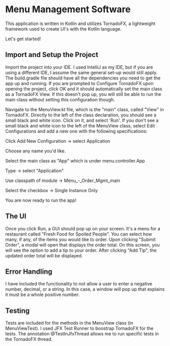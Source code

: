 # Menu Management Software

This application is written in Kotlin and utilizes TornadoFX, a lightweight framework used to create UI's with the Kotlin language.

Let's get started!

## Import and Setup the Project

Import the project into your IDE. I used IntelliJ as my IDE, but if you are using a different IDE, I assume the same general set-up would still apply. The build.gradle file should have all the dependencies you need to get the app up and running. If you are prompted to Configure TornadoFX upon opening the project, click OK and it should automatically set the main class as a TornadoFX View. If this doesn't pop up, you will still be able to run the main class without setting this configuration though. 

Navigate to the MenuView.kt file, which is the "main" class, called "View" in TornadoFX. Directly to the left of the class declaration, you should see a small black and white icon. Click on it, and select 'Run'. If you don't see a small black and white icon to the left of the MenuView class, select Edit Configurations and add a new one with the following specifications: 

Click Add New Configuration -> select Application

Choose any name you'd like. 

Select the main class as "App" which is under menu.controller.App

Type -> select "Application"

Use classpath of module -> Menu_-_Order_Mgmt_main

Select the checkbox -> Single Instance Only 

You are now ready to run the app! 

## The UI 

Once you click Run, a GUI should pop up on your screen. It's a menu for a restaurant called "Fresh Food for Spoiled People".  You can select how many, if any, of the items you would like to order. Upon clicking "Submit Order", a modal will open that displays the order total. On this screen, you will see the option to add a tip to your order. After clicking "Add Tip", the updated order total will be displayed. 

## Error Handling 

I have included the functionality to not allow a user to enter a negative number, decimal, or a string.
In this case, a window will pop up that explains it must be a whole positive number. 

## Testing 

Tests are included for the methods in the MenuView class (in MenuViewTest). I used JFX Test Runner to boostrap TornadoFX for the tests. The annotation @TestInJfxThread allows me to run specific tests in the TornadoFX thread. 




